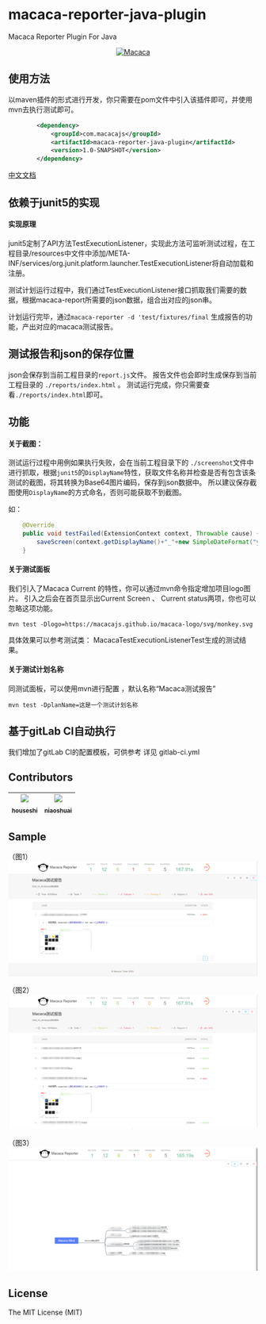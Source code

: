 
# macaca-reporter-java-plugin

Macaca Reporter Plugin For Java
<p align="center">
  <a href="//macacajs.github.io">
    <img
      alt="Macaca"
      src="https://macacajs.github.io/macaca-logo/svg/monkey.svg"
      width="200"
    />
  </a>
</p>


## 使用方法

  以maven插件的形式进行开发，你只需要在pom文件中引入该插件即可，并使用mvn去执行测试即可。
  
```xml
        <dependency>
            <groupId>com.macacajs</groupId>
            <artifactId>macaca-reporter-java-plugin</artifactId>
            <version>1.0-SNAPSHOT</version>
        </dependency>
```

[中文文档](docs/guide.md)

## 依赖于junit5的实现
 
  #### 实现原理
  junit5定制了API方法TestExecutionListener，实现此方法可监听测试过程，在工程目录/resources中文件中添加/META-INF/services/org.junit.platform.launcher.TestExecutionListener将自动加载和注册。
  
  测试计划运行过程中，我们通过TestExecutionListener接口抓取我们需要的数据，根据macaca-report所需要的json数据，组合出对应的json串。
  
  计划运行完毕，通过`macaca-reporter -d 'test/fixtures/final` 生成报告的功能，产出对应的macaca测试报告。
  

## 测试报告和json的保存位置

  json会保存到当前工程目录的`report.js`文件。
  报告文件也会即时生成保存到当前工程目录的 `./reports/index.html` 。 
  测试运行完成，你只需要查看`./reports/index.html`即可。
  
## 功能

#### 关于截图：

测试运行过程中用例如果执行失败，会在当前工程目录下的 `./screenshot`文件中进行抓取，根据`junit5`的`DisplayName`特性，获取文件名称并检查是否有包含该条测试的截图，将其转换为Base64图片编码，保存到json数据中。
所以建议保存截图使用`DisplayName`的方式命名，否则可能获取不到截图。

如：

```java
    @Override
    public void testFailed(ExtensionContext context, Throwable cause) {
        saveScreen(context.getDisplayName()+"_"+new SimpleDateFormat("yyyy_MM_dd_HH_mm_ss").format(new Date()));
    }
```

#### 关于测试面板

我们引入了Macaca Current 的特性，你可以通过mvn命令指定增加项目logo图片。
引入之后会在首页显示出Current Screen 、 Current status两项，你也可以忽略这项功能。

```
mvn test -Dlogo=https://macacajs.github.io/macaca-logo/svg/monkey.svg
```

具体效果可以参考测试类： MacacaTestExecutionListenerTest生成的测试结果。

#### 关于测试计划名称

同测试面板，可以使用mvn进行配置 ，默认名称“Macaca测试报告”
```
mvn test -DplanName=这是一个测试计划名称
```

## 基于gitLab CI自动执行

我们增加了gitLab CI的配置模板，可供参考 详见 gitlab-ci.yml

## Contributors
|[<img src="https://avatars3.githubusercontent.com/u/50022460?v=4" width="100px;"/><br/><sub><b>houseshi</b></sub>](https://github.com/houseshi)<br/>|[<img src="https://avatars1.githubusercontent.com/u/5117373?v=4" width="100px;"/><br/><sub><b>niaoshuai</b></sub>](https://github.com/niaoshuai)<br/>|
| :---: | :---: | 

<!-- GITCONTRIBUTOR_END -->

## Sample
（图1）
![图1](docs/image/macaca1.png)

（图2）
![图2](docs/image/macaca2.png)

（图3）
![图3](docs/image/macaca3.png)

## License

The MIT License (MIT)
